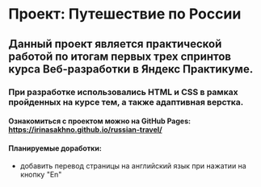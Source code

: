 # **Проект: Путешествие по России**
## Данный проект является практической работой по итогам первых трех спринтов курса Веб-разработки в Яндекс Практикуме.
### При разработке использовались HTML и CSS в рамках пройденных на курсе тем, а также адаптивная верстка.

#### Ознакомиться с проектом можно на GitHub Pages: https://irinasakhno.github.io/russian-travel/

#### Планируемые доработки:
- добавить перевод страницы на английский язык при нажатии на кнопку "En"
